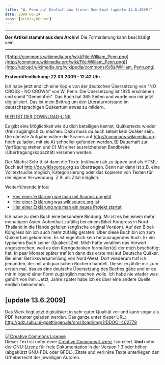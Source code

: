 ```yaml
---
title: "W. Penn auf Deutsch zum freien Download [update 13.6.2009]"
date: 2009-06-24
tags: [archiv,bücher]
---
```

<hr><b>Der Artikel stammt aus dem Archiv!</b> Die Formatierung kann beschädigt sein.<hr>

[![http://commons.wikimedia.org/wiki/File:William_Penn.png](http://commons.wikimedia.org/wiki/File:William_Penn.png)](http://upload.wikimedia.org/wikipedia/commons/6/6a/William_Penn.png)

<b>Erstveröffentlichung: 22.03.2009 - 12:42 Uhr</b>

Ich habe jetzt endlich eine Kopie von der deutschen Übersetzung von "NO CROSS - NO CROWN" von W. Penn. Die Übersetzung ist 1825 erschienen und somit "Gemeinfrei". Das Buch hat 365 Seiten und wurde von mir jetzt digitalisiert. Das ist mein Beitrag um den Literaturnotstand im deutschsprachigen Quäkertum etwas zu mildern.
<!--break-->
<a href="http://www.the-independent-friend.de/files/w_penn_no_cross_no_crown-bearbeitet.zip">HIER IST DER DOWNLOAD-LINK</a>

Es gibt eine Möglichkeit wie du dich beteiligen kannst, Quäkertexte wieder (frei) zugänglich zu machen. Dazu muss du auch selbst kein Quäker sein. Die nächste Aufgabe währe die Scanns auf http://commons.wikimedia.org hoch zu laden, mit sie A) schneller gefunden werden, B) Dauerhaft zur Verfügung stehen und C) Mit einer ausreichenden Bandbreite (Übertragungskapazität) versehen werden.

Der Nächst Schritt ist dann die Texte (mühsam) ab zu tippen und als HTML-Buch auf <a href="http://de.wikisource.org/wiki/Wikisource:Skriptorium#W.Penn_.22Kein_Kreuz.2C_keine_Krone.22">http://de.wikisource.org<a> zu übertragen. Denn nur dann ist z.B. eine Volltextsuche möglich, Kategorisierung oder das kopieren von Texten für die eigene Verwendung. Z.B. als Zitat möglich.

Weiterführende Infos:
<ul>
<li><a href="http://de.wikisource.org/wiki/Hilfe:Typischer_Projektaufbau_mit_Scans">Hier einer Erklärung wie man mit Scanns umgeht</a></li>
<li><a href="http://de.wikisource.org/wiki/Wikisource:%C3%9Cber_Wikisource">Hier einer Erklärung was wikisource.org ist</a></li>
<li><a href="http://de.wikisource.org/wiki/Hilfe:Einf%C3%BChrung">Hier einer Erklärung wie man ein neues Projekt startet</a></li>
</ul>

Ich habe zu dem Buch eine besondere Bindung. Mir ist es bei einem mehr monatigem Asien-Aufenthalt zufällig bei einem Bibel-Kongress in Nord-Thailand in die Hände gefallen (englische original Version). Auf den Bibel-Kongress bin ich auch mehr zufällig geraten. Über diese Buch bin ich zum Quäkertum gekommen. Es ist eigentlich kein herausragendes Buch. Er ein typisches Buch seiner (Quäker-)Zeit. Mich hatte vorallem das Vorwort angesprochen, weil es den Kerngedanken formuliert(e) der mich beschäftigt hat. In paar Monate später traf ich dann das erste mal auf Deutsche Quäker. Bei einer Bezirksversammlung von Nord-West. Dort wiederum traf ich jemanden, der mit antiquarischen Büchern handelt. Dieser erzählte mir zum ersten mal, das es eine deutsche Übersetzung des Buches gäbe und er es mir in irgend einer Form zugänglich machen wolle. Ich habe nie wieder was gehört von ihm. Jetzt, Jahre später habe ich es über eine andere Quelle endlich bekommen.

## [update 13.6.2009] ##
Das Werk liegt jetzt digitalisiert in sehr guter Qualität vor und kann sogar als PDF herunter geladen werden. Das ganze unter dieser URL:
http://gdz.sub.uni-goettingen.de/dms/load/img/?IDDOC=402779

<hr>

<a rel="license" href="http://creativecommons.org/licenses/by-sa/3.0/de/"><img alt="Creative Commons License" style="border-width:0" src="http://i.creativecommons.org/l/by-sa/3.0/de/88x31.png" /></a><br />Dieser <span xmlns:dc="http://purl.org/dc/elements/1.1/" href="http://purl.org/dc/dcmitype/Text" rel="dc:type">Text</span> ist unter einer <a rel="license" href="http://creativecommons.org/licenses/by-sa/3.0/de/">Creative Commons-Lizenz</a> lizenziert. <b>Und</b> unter der <a href="http://de.wikipedia.org/wiki/GFDL">GNU-Lizenz für freie Dokumentation</a> in der <a href="http://www.gnu.org/licenses/fdl-1.3.html">Version 1.3 </a> oder höher (abgekürzt GNU-FDL oder GFDL). Zitate und verlinkte Texte unterliegen den Urheberrecht der jeweiligen Autoren.

